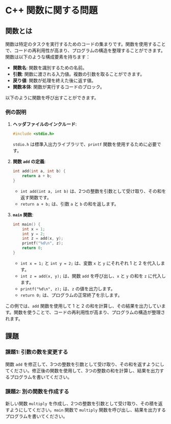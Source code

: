 # C++ 関数に関する問題

## 関数とは
関数は特定のタスクを実行するためのコードの集まりです。関数を使用することで、コードの再利用性が高まり、プログラムの構造を整理することができます。関数は以下のような構成要素を持ちます：
- **関数名**: 関数を識別するための名前。
- **引数**: 関数に渡される入力値。複数の引数を取ることができます。
- **戻り値**: 関数が処理を終えた後に返す値。
- **関数本体**: 関数が実行するコードのブロック。

以下のように関数を呼び出すことができます。

### 例の説明
1. **ヘッダファイルのインクルード**:
    ```cpp
    #include <stdio.h>
    ```
    `stdio.h` は標準入出力ライブラリで、`printf` 関数を使用するために必要です。

2. **関数 `add` の定義**:
    ```cpp
    int add(int a, int b) {
        return a + b;
    }
    ```
    - `int add(int a, int b)` は、2つの整数を引数として受け取り、その和を返す関数です。
    - `return a + b;` は、引数 `a` と `b` の和を返します。

3. **`main` 関数**:
    ```cpp
    int main() {
        int x = 1;
        int y = 2;
        int z = add(x, y);
        printf("%d\n", z);
        return 0;
    }
    ```
    - `int x = 1;` と `int y = 2;` は、変数 `x` と `y` にそれぞれ 1 と 2 を代入します。
    - `int z = add(x, y);` は、関数 `add` を呼び出し、`x` と `y` の和を `z` に代入します。
    - `printf("%d\n", z);` は、`z` の値を出力します。
    - `return 0;` は、プログラムの正常終了を示します。

この例では、`add` 関数を使用して 1 と 2 の和を計算し、その結果を出力しています。関数を使うことで、コードの再利用性が高まり、プログラムの構造が整理されます。

## 課題

### 課題1: 引数の数を変更する
関数 `add` を修正して、3つの整数を引数として受け取り、その和を返すようにしてください。修正後の関数を使用して、3つの整数の和を計算し、結果を出力するプログラムを書いてください。

### 課題2: 別の関数を作成する
新しい関数 `multiply` を作成し、2つの整数を引数として受け取り、その積を返すようにしてください。`main` 関数で `multiply` 関数を呼び出し、結果を出力するプログラムを書いてください。
